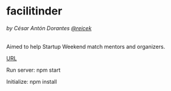 # facilitinder
###### by César Antón Dorantes <a href="https://twitter.com/reicek">@reicek</a>
Aimed to help Startup Weekend match mentors and organizers.

<a href='https://facilitinder.firebaseapp.com/' target="_blank">URL</a>

Run server:
npm start

Initialize:
npm install